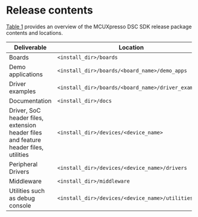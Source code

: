 # Release contents

[Table 1](release_contents.md#TABLE_RN_REL_CONTENTS) provides an overview of the MCUXpresso DSC SDK release package contents and locations.

|Deliverable|Location|
|-----------|--------|
|Boards|`<install_dir>/boards`|
|Demo applications|`<install_dir>/boards/<board_name>/demo_apps`|
|Driver examples|`<install_dir>/boards/<board_name>/driver_examples`|
|Documentation|`<install_dir>/docs`|
|Driver, SoC header files, extension header files and feature header files, utilities|`<install_dir>/devices/<device_name>`|
|Peripheral Drivers|`<install_dir>/devices/<device_name>/drivers`|
|Middleware|`<install_dir>/middleware`|
|Utilities such as debug console|`<install_dir>/devices/<device_name>/utilities`|

